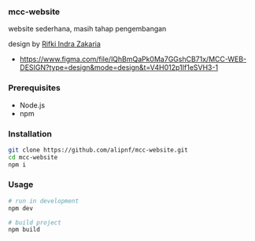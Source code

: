 ### mcc-website

website sederhana, masih tahap pengembangan

design by [Rifki Indra Zakaria](https://github.com/Scarrotles)

- https://www.figma.com/file/lQhBmQaPk0Ma7GGshCB71x/MCC-WEB-DESIGN?type=design&mode=design&t=V4H012p1If1eSVH3-1

### Prerequisites

- Node.js
- npm

### Installation

```sh
git clone https://github.com/alipnf/mcc-website.git
cd mcc-website
npm i
```

### Usage

```sh
# run in development
npm dev

# build project
npm build

```
